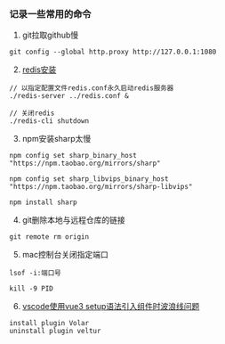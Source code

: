 ### 记录一些常用的命令

1. git拉取github慢
```Shell
git config --global http.proxy http://127.0.0.1:1080
```

2. [redis安装](https://www.cnblogs.com/swda/p/12013439.html)
```Shell
// 以指定配置文件redis.conf永久启动redis服务器
./redis-server ../redis.conf &

// 关闭redis
./redis-cli shutdown
```

3. npm安装sharp太慢
```Shell
npm config set sharp_binary_host "https://npm.taobao.org/mirrors/sharp"

npm config set sharp_libvips_binary_host "https://npm.taobao.org/mirrors/sharp-libvips"

npm install sharp
```

4. git删除本地与远程仓库的链接
```Shell
git remote rm origin
```

5. mac控制台关闭指定端口
```Shell
lsof -i:端口号
```

```Shell
kill -9 PID
```

6. [vscode使用vue3 setup语法引入组件时波浪线问题](https://blog.csdn.net/qq_41995320/article/details/121379865)
```
install plugin Volar
uninstall plugin veltur
```
